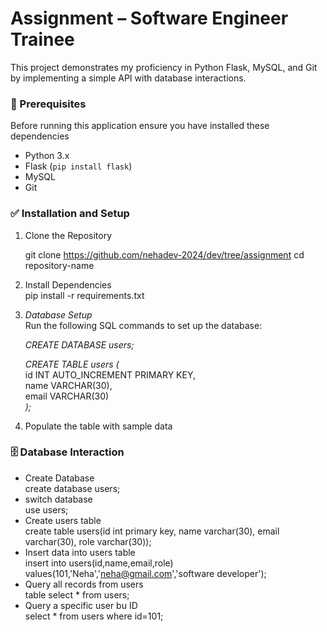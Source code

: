 # Assignment – Software Engineer Trainee
This project demonstrates my proficiency in Python Flask, MySQL, and Git by implementing a simple API with database interactions.
### 🚀 Prerequisites
Before running this application ensure you have installed these dependencies
- Python 3.x
- Flask (`pip install flask`)
- MySQL
- Git
### ✅ Installation and Setup
1. Clone the Repository

   git clone https://github.com/nehadev-2024/dev/tree/assignment 
   cd repository-name
   
2. Install Dependencies  
   pip install -r requirements.txt
3. *Database Setup*    
   Run the following SQL commands to set up the database:  

   *CREATE DATABASE users;*    
   
   *CREATE TABLE users (*  
       id INT AUTO_INCREMENT PRIMARY KEY,    
       name VARCHAR(30),    
       email VARCHAR(30)    
   *);*

4. Populate the table with sample data

### 🗄️ **Database Interaction**

- Create Database  
  create database users;    
- switch database  
   use users;  
- Create users table  
  create table users(id int primary key, name varchar(30), email varchar(30), role varchar(30));  
- Insert data into users table  
  insert into users(id,name,email,role) values(101,'Neha','neha@gmail.com','software developer');  
- Query all records from users  
  table  select * from users;  
- Query a specific user bu ID  
  select * from users where id=101;   


     
